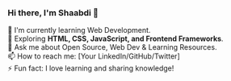 ### Hi there, I'm Shaabdi 👋  

🔭 I'm currently learning Web Development.  
🌱 Exploring **HTML, CSS, JavaScript, and Frontend Frameworks**.  
💬 Ask me about Open Source, Web Dev & Learning Resources.  
📫 How to reach me: [Your LinkedIn/GitHub/Twitter]  
⚡ Fun fact: I love learning and sharing knowledge!

